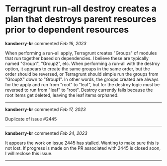 # Terragrunt run-all destroy creates a plan that destroys parent resources prior to dependent resources

**kansberry-kr** commented *Feb 16, 2023*

When performing a run-all apply, Terragrunt creates "Groups" of modules that run together based on dependencies. I believe these are typically named "Group1", "Group2", etc. When performing a run-all with the destroy option, it appears to create the same groups in the same order, but the order should be reversed, or Terragrunt should simple run the groups from "GroupX" down to "Group1". In other words, the groups created are always for the apply and run from "root" to "leaf", but for the destroy logic must be reversed to run from "leaf" to "root". Destroy currently fails because the root items get deleted, leaving the leaf items orphaned.
<br />
***


**kansberry-kr** commented *Feb 17, 2023*

Duplicate of issue #2445 
***

**kansberry-kr** commented *Feb 24, 2023*

It appears the work on issue 2445 has stalled. Wanting to make sure this is not lost. If progress is made on the PR associated with 2445 is closed soon, I will reclose this issue.
***


